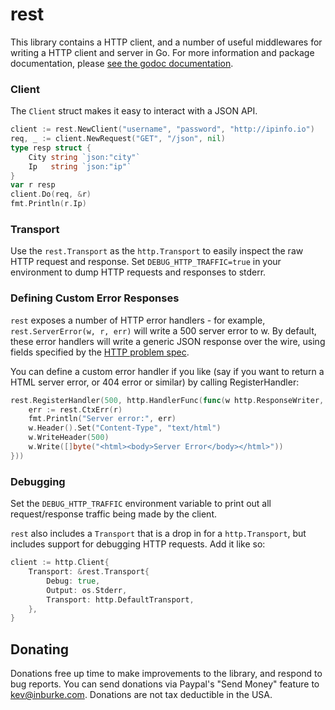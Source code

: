 # rest

This library contains a HTTP client, and a number of useful middlewares for
writing a HTTP client and server in Go. For more information and package
documentation, please [see the godoc documentation][gddo].

### Client

The `Client` struct makes it easy to interact with a JSON API.

```go
client := rest.NewClient("username", "password", "http://ipinfo.io")
req, _ := client.NewRequest("GET", "/json", nil)
type resp struct {
    City string `json:"city"`
    Ip   string `json:"ip"`
}
var r resp
client.Do(req, &r)
fmt.Println(r.Ip)
```

### Transport

Use the `rest.Transport` as the `http.Transport` to easily inspect the raw HTTP
request and response. Set `DEBUG_HTTP_TRAFFIC=true` in your environment to dump
HTTP requests and responses to stderr.

### Defining Custom Error Responses

`rest` exposes a number of HTTP error handlers - for example,
`rest.ServerError(w, r, err)` will write a 500 server error to w. By default,
these error handlers will write a generic JSON response over the wire, using
fields specified by the [HTTP problem spec][spec].

You can define a custom error handler if you like (say if you want to return
a HTML server error, or 404 error or similar) by calling RegisterHandler:

```go
rest.RegisterHandler(500, http.HandlerFunc(func(w http.ResponseWriter, r *http.Request) {
    err := rest.CtxErr(r)
    fmt.Println("Server error:", err)
    w.Header().Set("Content-Type", "text/html")
    w.WriteHeader(500)
    w.Write([]byte("<html><body>Server Error</body></html>"))
}))
```

[spec]: https://tools.ietf.org/html/draft-ietf-appsawg-http-problem-03

### Debugging

Set the `DEBUG_HTTP_TRAFFIC` environment variable to print out all
request/response traffic being made by the client.

`rest` also includes a `Transport` that is a drop in for a `http.Transport`,
but includes support for debugging HTTP requests. Add it like so:

```go
client := http.Client{
    Transport: &rest.Transport{
        Debug: true,
        Output: os.Stderr,
        Transport: http.DefaultTransport,
    },
}
```

## Donating

Donations free up time to make improvements to the library, and respond to
bug reports. You can send donations via Paypal's "Send Money" feature to
kev@inburke.com. Donations are not tax deductible in the USA.

[gddo]: https://godoc.org/github.com/kevinburke/rest
